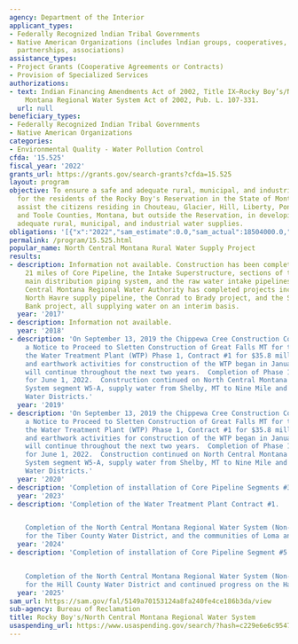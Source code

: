 ```yaml
---
agency: Department of the Interior
applicant_types:
- Federally Recognized lndian Tribal Governments
- Native American Organizations (includes lndian groups, cooperatives, corporations,
  partnerships, associations)
assistance_types:
- Project Grants (Cooperative Agreements or Contracts)
- Provision of Specialized Services
authorizations:
- text: Indian Financing Amendments Act of 2002, Title IX—Rocky Boy’s/North Central
    Montana Regional Water System Act of 2002, Pub. L. 107-331.
  url: null
beneficiary_types:
- Federally Recognized Indian Tribal Governments
- Native American Organizations
categories:
- Environmental Quality - Water Pollution Control
cfda: '15.525'
fiscal_year: '2022'
grants_url: https://grants.gov/search-grants?cfda=15.525
layout: program
objective: To ensure a safe and adequate rural, municipal, and industrial water supply
  for the residents of the Rocky Boy's Reservation in the State of Montana, and to
  assist the citizens residing in Chouteau, Glacier, Hill, Liberty, Pondera, Teton,
  and Toole Counties, Montana, but outside the Reservation, in developing safe and
  adequate rural, municipal, and industrial water supplies.
obligations: '[{"x":"2022","sam_estimate":0.0,"sam_actual":18504000.0,"usa_spending_actual":57254000.0},{"x":"2023","sam_estimate":0.0,"sam_actual":62150000.0,"usa_spending_actual":62150000.0},{"x":"2024","sam_estimate":47946000.0,"sam_actual":0.0,"usa_spending_actual":52911000.0}]'
permalink: /program/15.525.html
popular_name: North Central Montana Rural Water Supply Project
results:
- description: Information not available. Construction has been completed on over
    21 miles of Core Pipeline, the Intake Superstructure, sections of the on-reservation
    main distribution piping system, and the raw water intake pipelines.  The North
    Central Montana Regional Water Authority has completed projects including the
    North Havre supply pipeline, the Conrad to Brady project, and the Shelby to Cut
    Bank project, all supplying water on an interim basis.
  year: '2017'
- description: Information not available.
  year: '2018'
- description: 'On September 13, 2019 the Chippewa Cree Construction Company issued
    a Notice to Proceed to Sletten Construction of Great Falls MT for the award of
    the Water Treatment Plant (WTP) Phase 1, Contract #1 for $35.8 million.  Mobilization
    and earthwork activities for construction of the WTP began in January 2020 and
    will continue throughout the next two years.  Completion of Phase 1 is scheduled
    for June 1, 2022.  Construction continued on North Central Montana Regional Water
    System segment W5-A, supply water from Shelby, MT to Nine Mile and Oilmont County
    Water Districts.'
  year: '2019'
- description: 'On September 13, 2019 the Chippewa Cree Construction Company issued
    a Notice to Proceed to Sletten Construction of Great Falls MT for the award of
    the Water Treatment Plant (WTP) Phase 1, Contract #1 for $35.8 million.  Mobilization
    and earthwork activities for construction of the WTP began in January 2020 and
    will continue throughout the next two years.  Completion of Phase 1 is scheduled
    for June 1, 2022.  Construction continued on North Central Montana Regional Water
    System segment W5-A, supply water from Shelby, MT to Nine Mile and Oilmont County
    Water Districts.'
  year: '2020'
- description: 'Completion of installation of Core Pipeline Segments #3B & #4.'
  year: '2023'
- description: 'Completion of the Water Treatment Plant Contract #1.


    Completion of the North Central Montana Regional Water System (Non-Tribal) segments
    for the Tiber County Water District, and the communities of Loma and Big Sandy.'
  year: '2024'
- description: 'Completion of installation of Core Pipeline Segment #5.


    Completion of the North Central Montana Regional Water System (Non-Tribal) segments
    for the Hill County Water District and continued progress on the Havre Segment.'
  year: '2025'
sam_url: https://sam.gov/fal/5149a70153124a8fa240fe4ce186b3da/view
sub-agency: Bureau of Reclamation
title: Rocky Boy's/North Central Montana Regional Water System
usaspending_url: https://www.usaspending.gov/search/?hash=c229e6e6c954718c92d802d593b3bd1f
---
```

